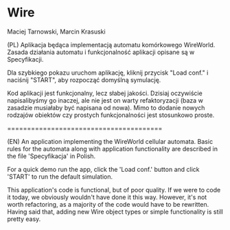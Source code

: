 # Wire
Maciej Tarnowski, Marcin Krasuski

(PL) Aplikacja będąca implementacją automatu komórkowego WireWorld. Zasada działania automatu i funkcjonalność aplikacji opisane są w Specyfikacji.

Dla szybkiego pokazu uruchom aplikację, kliknij przycisk "Load conf." i naciśnij "START", aby rozpocząć domyślną symulację.

Kod aplikacji jest funkcjonalny, lecz słabej jakości. Dzisiaj oczywiście napisalibyśmy go inaczej, ale nie jest on warty refaktoryzacji (baza w zasadzie musiałaby być napisana od nowa). Mimo to dodanie nowych rodzajów obiektów czy prostych funkcjonalności jest stosunkowo proste.

=======================================

(EN) An application implementing the WireWorld cellular automata. Basic rules for the automata along with application functionality are described in the file 'Specyfikacja' in Polish.

For a quick demo run the app, click the 'Load conf.' button and click 'START' to run the default simulation.

This application's code is functional, but of poor quality. If we were to code it today, we obviously wouldn't have done it this way. However, it's not worth refactoring, as a majority of the code would have to be rewritten. Having said that, adding new Wire object types or simple functionality is still pretty easy.
